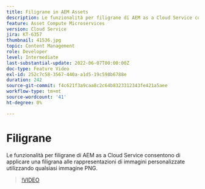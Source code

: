 ```yaml
---
title: Filigrane in AEM Assets
description: Le funzionalità per filigrane di AEM as a Cloud Service consentono di applicare una filigrana alle rappresentazioni di immagini personalizzate utilizzando qualsiasi immagine PNG.
feature: Asset Compute Microservices
version: Cloud Service
jira: KT-6357
thumbnail: 41536.jpg
topic: Content Management
role: Developer
level: Intermediate
last-substantial-update: 2022-06-07T00:00:00Z
doc-type: Feature Video
exl-id: 252c7c58-3567-440a-a1d5-19c598b6788e
duration: 242
source-git-commit: f4c621f3a9caa8c2c64b8323312343fe421a5aee
workflow-type: tm+mt
source-wordcount: '41'
ht-degree: 0%

---
```


# Filigrane

Le funzionalità per filigrane di AEM as a Cloud Service consentono di applicare una filigrana alle rappresentazioni di immagini personalizzate utilizzando qualsiasi immagine PNG.

>[!VIDEO](https://video.tv.adobe.com/v/41536?quality=12&learn=on)
